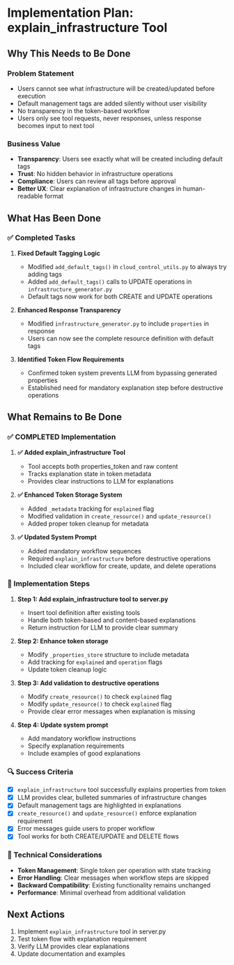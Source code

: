 # Implementation Plan: explain_infrastructure Tool

## Why This Needs to Be Done

### Problem Statement
- Users cannot see what infrastructure will be created/updated before execution
- Default management tags are added silently without user visibility
- No transparency in the token-based workflow
- Users only see tool requests, never responses, unless response becomes input to next tool

### Business Value
- **Transparency**: Users see exactly what will be created including default tags
- **Trust**: No hidden behavior in infrastructure operations
- **Compliance**: Users can review all tags before approval
- **Better UX**: Clear explanation of infrastructure changes in human-readable format

## What Has Been Done

### ✅ Completed Tasks

1. **Fixed Default Tagging Logic**
   - Modified `add_default_tags()` in `cloud_control_utils.py` to always try adding tags
   - Added `add_default_tags()` calls to UPDATE operations in `infrastructure_generator.py`
   - Default tags now work for both CREATE and UPDATE operations

2. **Enhanced Response Transparency**
   - Modified `infrastructure_generator.py` to include `properties` in response
   - Users can now see the complete resource definition with default tags

3. **Identified Token Flow Requirements**
   - Confirmed token system prevents LLM from bypassing generated properties
   - Established need for mandatory explanation step before destructive operations

## What Remains to Be Done

### ✅ COMPLETED Implementation

1. **✅ Added explain_infrastructure Tool**
   - Tool accepts both properties_token and raw content
   - Tracks explanation state in token metadata
   - Provides clear instructions to LLM for explanations

2. **✅ Enhanced Token Storage System**
   - Added `_metadata` tracking for `explained` flag
   - Modified validation in `create_resource()` and `update_resource()`
   - Added proper token cleanup for metadata

3. **✅ Updated System Prompt**
   - Added mandatory workflow sequences
   - Required `explain_infrastructure` before destructive operations
   - Included clear workflow for create, update, and delete operations

### 🎯 Implementation Steps

1. **Step 1: Add explain_infrastructure tool to server.py**
   - Insert tool definition after existing tools
   - Handle both token-based and content-based explanations
   - Return instruction for LLM to provide clear summary

2. **Step 2: Enhance token storage**
   - Modify `_properties_store` structure to include metadata
   - Add tracking for `explained` and `operation` flags
   - Update token cleanup logic

3. **Step 3: Add validation to destructive operations**
   - Modify `create_resource()` to check `explained` flag
   - Modify `update_resource()` to check `explained` flag
   - Provide clear error messages when explanation is missing

4. **Step 4: Update system prompt**
   - Add mandatory workflow instructions
   - Specify explanation requirements
   - Include examples of good explanations

### 🔍 Success Criteria

- [x] `explain_infrastructure` tool successfully explains properties from token
- [x] LLM provides clear, bulleted summaries of infrastructure changes
- [x] Default management tags are highlighted in explanations
- [x] `create_resource()` and `update_resource()` enforce explanation requirement
- [x] Error messages guide users to proper workflow
- [x] Tool works for both CREATE/UPDATE and DELETE flows

### 🚧 Technical Considerations

- **Token Management**: Single token per operation with state tracking
- **Error Handling**: Clear messages when workflow steps are skipped
- **Backward Compatibility**: Existing functionality remains unchanged
- **Performance**: Minimal overhead from additional validation

## Next Actions

1. Implement `explain_infrastructure` tool in server.py
2. Test token flow with explanation requirement
3. Verify LLM provides clear explanations
4. Update documentation and examples